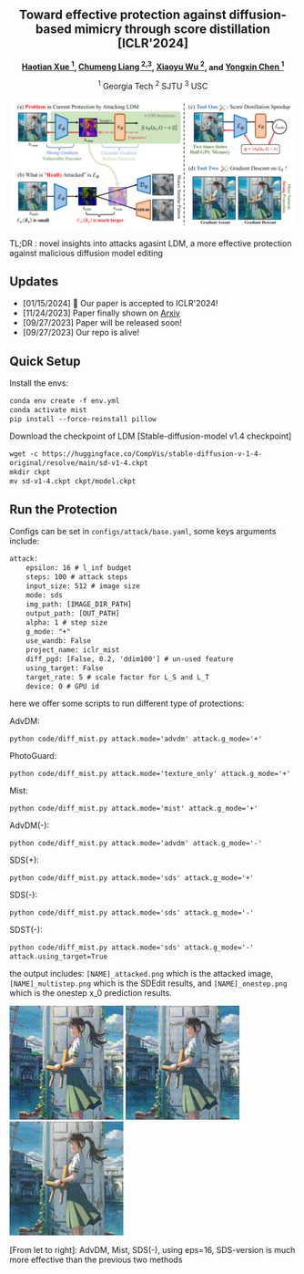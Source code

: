 
<div align="center">

<h2>Toward effective protection against diffusion-based mimicry through score distillation [ICLR'2024]</h2>

**[Haotian Xue <sup>1](https://xavihart.github.io/), [Chumeng Liang <sup>2,3](https://caradryanliang.github.io/), [Xiaoyu Wu <sup>2](https://openreview.net/profile?id=~Xiaoyu_Wu1), and [Yongxin Chen <sup>1](https://yongxin.ae.gatech.edu/)**


<sup>1</sup> Georgia Tech <sup>2</sup> SJTU <sup>3</sup> USC


</div>




![](test_images/media/teaser.png)

TL;DR : novel insights into attacks agasint LDM, a more effective protection against malicious diffusion model editing


## Updates
- [01/15/2024] 🎉 Our paper is accepted to ICLR'2024!
- [11/24/2023] Paper finally shown on [Arxiv](https://arxiv.org/abs/2311.12832)
- [09/27/2023] Paper will be released soon!
- [09/27/2023] Our repo is alive!








## Quick Setup

Install the envs:

```
conda env create -f env.yml
conda activate mist
pip install --force-reinstall pillow
```

Download the checkpoint of LDM [Stable-diffusion-model v1.4 checkpoint]

```
wget -c https://huggingface.co/CompVis/stable-diffusion-v-1-4-original/resolve/main/sd-v1-4.ckpt
mkdir ckpt
mv sd-v1-4.ckpt ckpt/model.ckpt
```


## Run the Protection 

Configs can be set in `configs/attack/base.yaml`, some keys arguments include:

```
attack:
    epsilon: 16 # l_inf budget
    steps: 100 # attack steps
    input_size: 512 # image size
    mode: sds 
    img_path: [IMAGE_DIR_PATH]
    output_path: [OUT_PATH]
    alpha: 1 # step size
    g_mode: "+"
    use_wandb: False
    project_name: iclr_mist
    diff_pgd: [False, 0.2, 'ddim100'] # un-used feature
    using_target: False
    target_rate: 5 # scale factor for L_S and L_T
    device: 0 # GPU id

```


here we offer some scripts to run different type of protections:

AdvDM:
```
python code/diff_mist.py attack.mode='advdm' attack.g_mode='+'
```
PhotoGuard:
```
python code/diff_mist.py attack.mode='texture_only' attack.g_mode='+'
```

Mist:
```
python code/diff_mist.py attack.mode='mist' attack.g_mode='+'
```
AdvDM(-):
```
python code/diff_mist.py attack.mode='advdm' attack.g_mode='-'
```
SDS(+):
```
python code/diff_mist.py attack.mode='sds' attack.g_mode='+'
```
SDS(-):
```
python code/diff_mist.py attack.mode='sds' attack.g_mode='-'
```
SDST(-):
```
python code/diff_mist.py attack.mode='sds' attack.g_mode='-' attack.using_target=True
```

the output includes: `[NAME]_attacked.png` which is the attacked image, `[NAME]_multistep.png` which is the SDEdit results, and `[NAME]_onestep.png` which is the onestep x_0 prediction results.





<img src="out/advdm_eps16_steps100_gmode+/to_protect/suzume_attacked.png" alt="drawing" width="200"/>  <img src="out/mist_eps16_steps100_gmode+/to_protect/suzume_attacked.png" alt="drawing" width="200"/> <img src="out/sds_eps16_steps100_gmode-/to_protect/suzume_attacked.png" alt="drawing" width="200"/>

[From let to right]: AdvDM, Mist, SDS(-), using eps=16, SDS-version is much more effective than the previous two methods
